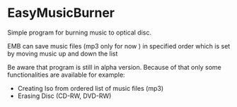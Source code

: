 # EasyMusicBurner
Simple program for burning music to optical disc.

EMB can save music files (mp3 only for now ) in specified order which is set by moving music up and down the list 

Be aware that program is still in alpha version. Because of that only some functionalities are available for example:
  + Creating Iso from ordered list of music files (mp3)
  + Erasing Disc (CD-RW, DVD-RW)
  

